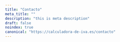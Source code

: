 ```yaml
---
title: "Contacto"
meta_title: ""
description: "this is meta description"
draft: false
noindex: true  
canonical: "https://calculadora-de-iva.es/contacto"
---
```

